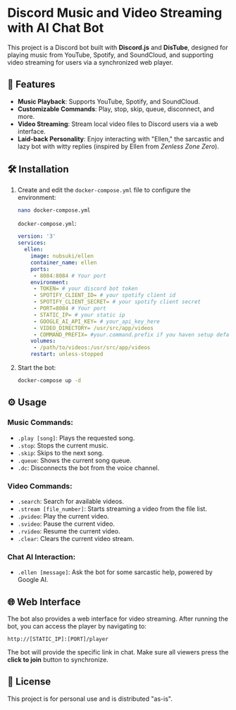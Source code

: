 # Discord Music and Video Streaming with AI Chat Bot 

This project is a Discord bot built with **Discord.js** and **DisTube**, designed for playing music from YouTube, Spotify, and SoundCloud, and supporting video streaming for users via a synchronized web player. 

## 🌟 Features

- **Music Playback**: Supports YouTube, Spotify, and SoundCloud.
- **Customizable Commands**: Play, stop, skip, queue, disconnect, and more.
- **Video Streaming**: Stream local video files to Discord users via a web interface.
- **Laid-back Personality**: Enjoy interacting with "Ellen," the sarcastic and lazy bot with witty replies (inspired by Ellen from *Zenless Zone Zero*).

## 🛠️ Installation

1. Create and edit the `docker-compose.yml` file to configure the environment:

    ```bash
    nano docker-compose.yml
    ```

    `docker-compose.yml`:

    ```yaml
    version: '3'
    services:
      ellen:
        image: nubsuki/ellen
        container_name: ellen
        ports:
         - 8084:8084 # Your port
        environment:
         - TOKEN= # your discord bot token
         - SPOTIFY_CLIENT_ID= # your spotify client id
         - SPOTIFY_CLIENT_SECRET= # your spotify client secret
         - PORT=8084 # Your port
         - STATIC_IP= # your static ip
         - GOOGLE_AI_API_KEY= # your_api_key_here
         - VIDEO_DIRECTORY= /usr/src/app/videos
         - COMMAND_PREFIX= #your.command.prefix if you haven setup default will be used "."
        volumes:
         - /path/to/videos:/usr/src/app/videos
        restart: unless-stopped
    ```
2. Start the bot:

    ```bash
    docker-compose up -d
    ```

## ⚙️ Usage

### Music Commands:
- `.play [song]`: Plays the requested song.
- `.stop`: Stops the current music.
- `.skip`: Skips to the next song.
- `.queue`: Shows the current song queue.
- `.dc`: Disconnects the bot from the voice channel.

### Video Commands:
- `.search`: Search for available videos.
- `.stream [file_number]`: Starts streaming a video from the file list.
- `.pvideo`: Play the current video.
- `.svideo`: Pause the current video.
- `.rvideo`: Resume the current video.
- `.clear`: Clears the current video stream.

### Chat AI Interaction:
- `.ellen [message]`: Ask the bot for some sarcastic help, powered by Google AI. 

## 🌐 Web Interface

The bot also provides a web interface for video streaming. After running the bot, you can access the player by navigating to:

```
http://[STATIC_IP]:[PORT]/player
```

The bot will provide the specific link in chat. Make sure all viewers press the **click to join** button to synchronize.


## 📝 License

This project is for personal use and is distributed "as-is".

